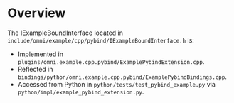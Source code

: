 # Overview

The IExampleBoundInterface located in `include/omni/example/cpp/pybind/IExampleBoundInterface.h` is:
- Implemented in `plugins/omni.example.cpp.pybind/ExamplePybindExtension.cpp`.
- Reflected in `bindings/python/omni.example.cpp.pybind/ExamplePybindBindings.cpp`.
- Accessed from Python in `python/tests/test_pybind_example.py` via `python/impl/example_pybind_extension.py`.

